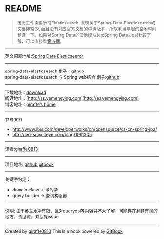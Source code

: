# README

>因为工作需要学习Elasticsearch, 发现关于Spring-Data-Elasticsearch的文档非常少, 而且没有对应官方文档的中译版本，所以利用早起的空闲时间翻译一下。如果对Spring Data的其他模块(eg:Spring Data Jpa)比较了解，可以直接看[第五章](5/README.md)。

---------------------------------

英文原版地址:[Spring Data Elasticsearch](http://docs.spring.io/spring-data/elasticsearch/docs/current/reference/html)

---------------------------------
spring-data-elasticsearch 例子：[github](https://github.com/BioMedCentralLtd/spring-data-elasticsearch-sample-application)   
spring-data-elasticsearch 与 Spring web结合 例子:[github](https://github.com/giraffe0813/spring-data-es-web)

---------------------------------

下载地址：[download](https://www.gitbook.com/book/giraffe0813/spring-data-elasticsearch/details)   
阅读地址：[http://es.yemengying.com](http://es.yemengying.com)   
博客地址：[giraffe's home](http://yemengying.com)

---------------------------------
参考文档

* http://www.ibm.com/developerworks/cn/opensource/os-cn-spring-jpa/
* http://leo-suen.iteye.com/blog/1991305

---------------------------------

译者:[giraffe0813](https://github.com/giraffe0813)

---------------------------------

项目地址:
[github](https://github.com/giraffe0813/Spring-Data-Elasticsearch)
[gitbook](https://www.gitbook.com/book/giraffe0813/spring-data-elasticsearch/details)

---------------------------------

关键字约定：

* domain class -> 域对象
* query builder -> 查询构造器

---------------------------------

说明:
由于英文水平有限，且对querydsl等内容并不太了解，可能存在翻译有误的地方，请见谅，欢迎提issue

---------------------------------



Created by [giraffe0813](https://github.com/giraffe0813)
This is a book powered by [GitBook](https://github.com/GitbookIO/gitbook).

